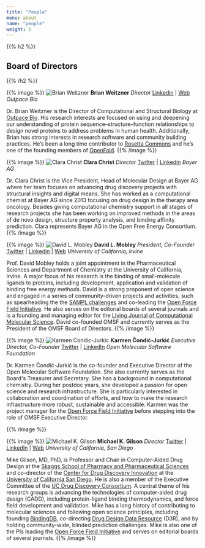 ```yaml
---
title: "People"
menu: about
name: "people"
weight: 3
---
```


{{% h2 %}}
## Board of Directors
{{% /h2 %}}

{{% image %}}
![Brian Weitzner](/images/brianweitzner.jpg.webp)
**Brian Weitzner**
*Director*
[Linkedin](https://www.linkedin.com/in/brian-weitzner) | [Web](https://weitzner.org/)
_Outpace Bio_

Dr. Brian Weitzner is the Director of Computational and Structural Biology at [Outpace Bio](https://www.outpacebio.com/). His research interests are focused on using and deepening our understanding of protein sequence–structure–function relationships to design novel proteins to address problems in human health. Additionally, Brian has strong interests in research software and community building practices. He’s been a long time contributor to [Rosetta Commons](https://www.rosettacommons.org/) and he’s one of the founding members of [OpenFold](https://openfold.io).
{{% /image %}}

{{% image %}}
![Clara Christ](/images/clarachrist.jpg)
**Clara Christ**
*Director*
[Twitter](https://twitter.com/ClaraDChrist) | [Linkedin](https://de.linkedin.com/in/clara-christ-772874188)
_Bayer AG_


Dr. Clara Christ is the Vice President, Head of Molecular Design at Bayer AG where her team focuses on advancing drug discovery projects with structural insights and digital means. She has worked as a computational chemist at Bayer AG since 2013 focusing on drug design in the therapy area oncology. Besides giving computational chemistry support in all stages of research projects she has been working on improved methods in the areas of de novo design, structure property analysis, and binding affinity prediction. Clara represents Bayer AG in the Open Free Energy Consortium.
{{% /image %}}


{{% image %}}
![David L. Mobley](/images/davidlmobley.jpg)
**David L. Mobley**
*President, Co-Founder*
[Twitter](https://twitter.com/davidlmobley) | [Linkedin](https://www.linkedin.com/in/david-mobley-1b09724) | [Web](https://mobleylab.org/)
_University of California, Irvine_

Prof. David Mobley holds a joint appointment in the Pharmaceutical Sciences and Department of Chemistry at the University of California, Irvine. A major focus of his research is the binding of small-molecule ligands to proteins, including development, application and validation of binding free energy methods. David is a strong proponent of open science and engaged in a series of community-driven projects and activities, such as spearheading the the [SAMPL challenges](https://www.samplchallenges.org/) and co-leading the [Open Force Field Initiative](http://openforcefield.org/). He also serves on the editorial boards of several journals and is a founding and managing editor for the [Living Journal of Computational Molecular Science](http://livecomsjournal.org/). David co-founded OMSF and currently serves as the President of the OMSF Board of Directors.
{{% /image %}}

{{% image %}}
![Karmen Condic-Jurkic](/images/karmen.jpg)
**Karmen Čondić-Jurkić**
*Executive Director, Co-Founder*
[Twitter](http://twitter.com/karmecon) | [LinkedIn](http://linkedin.com/in/karmen-condic-jurkic-805073b)
_Open Molecular Software Foundation_

Dr. Karmen Čondić-Jurkić is the co-founder and Executive Director of the Open Molecular Software Foundation. She also currently serves as the Board's Treasurer and Secretary. She has a background in computational chemistry. During her postdoc years, she developed a passion for open science and research infrastructure. She is particularly interested in collaboration and coordination of efforts, and how to make the research infrastructure more robust, sustainable and accessible. Karmen was the project manager for the [Open Force Field Initiative](http://openforcefield.org/) before stepping into the role of OMSF Executive Director.

{{% /image %}}

{{% image %}}
![Michael K. Gilson](/images/michaelkgilson.jpg)
**Michael K. Gilson**
*Director*
[Twitter](http://twitter.com/michaelkgilson) | [LinkedIn](http://linkedin.com/in/mkgilson) | [Web](http://gilson.cloud.ucsd.edu/)
_University of California, San Diego_

Mike Gilson, MD, PhD, is Professor and Chair in Computer-Aided Drug Design at the [Skaggs School of Pharmacy and Pharmaceutical Sciences](https://pharmacy.ucsd.edu/) and co-director of the [Center for Drug Discovery Innovation](http://drugdiscovery.ucsd.edu/) at the [University of California San Diego](https://ucsd.edu/). He is also a member of the Executive Committee of the [UC Drug Discovery Consortium](https://www.ucdrugdiscovery.org/). A central theme of his research groups is advancing the technologies of computer-aided drug design (CADD), including protein-ligand binding thermodynamics, and force field development and validation. Mike has a long history of contributing to molecular sciences and following open science principles, including founding [BindingDB](http://www.bindingdb.org/bind/index.jsp), co-directing [Drug Design Data Resource](https://drugdesigndata.org/) (D3R), and by holding community-wide, blinded prediction challenges. Mike is also one of the PIs leading the [Open Force Field Initiative](http://openforcefield.org/) and serves on editorial boards of several journals.
{{% /image %}}
